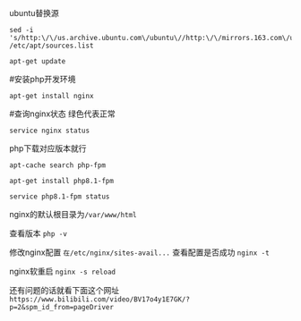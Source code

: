 ubuntu替换源
```
sed -i 's/http:\/\/us.archive.ubuntu.com\/ubuntu\//http:\/\/mirrors.163.com\/ubuntu\//g' /etc/apt/sources.list

apt-get update
```
#安装php开发环境
```
apt-get install nginx

```

#查询nginx状态 绿色代表正常
```
service nginx status

```
php下载对应版本就行
```
apt-cache search php-fpm

apt-get install php8.1-fpm

service php8.1-fpm status
``` 
nginx的默认根目录为```/var/www/html```

查看版本 ```php -v```

修改nginx配置 ```在/etc/nginx/sites-avail...```
查看配置是否成功 ```nginx -t```

nginx软重启 ```nginx -s reload``` 

还有问题的话就看下面这个网址```https://www.bilibili.com/video/BV17o4y1E7GK/?p=2&spm_id_from=pageDriver```
